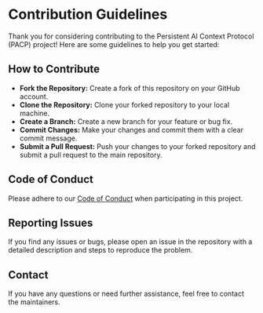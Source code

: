 # Contribution Guidelines

Thank you for considering contributing to the Persistent AI Context Protocol (PACP) project! Here are some guidelines to help you get started:

## How to Contribute
- **Fork the Repository:** Create a fork of this repository on your GitHub account.
- **Clone the Repository:** Clone your forked repository to your local machine.
- **Create a Branch:** Create a new branch for your feature or bug fix.
- **Commit Changes:** Make your changes and commit them with a clear commit message.
- **Submit a Pull Request:** Push your changes to your forked repository and submit a pull request to the main repository.

## Code of Conduct
Please adhere to our [Code of Conduct](CODE_OF_CONDUCT.md) when participating in this project.

## Reporting Issues
If you find any issues or bugs, please open an issue in the repository with a detailed description and steps to reproduce the problem.

## Contact
If you have any questions or need further assistance, feel free to contact the maintainers.
